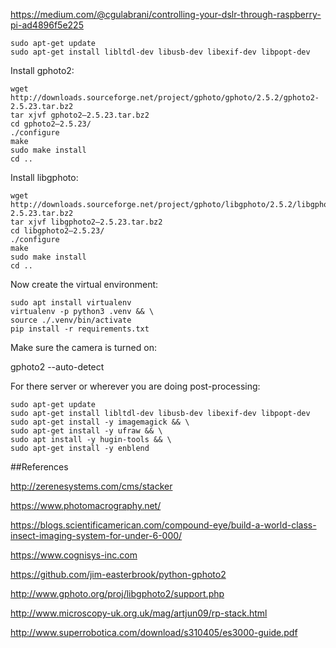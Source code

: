 

https://medium.com/@cgulabrani/controlling-your-dslr-through-raspberry-pi-ad4896f5e225

```
sudo apt-get update
sudo apt-get install libltdl-dev libusb-dev libexif-dev libpopt-dev
```

Install gphoto2:

```
wget http://downloads.sourceforge.net/project/gphoto/gphoto/2.5.2/gphoto2-2.5.23.tar.bz2
tar xjvf gphoto2–2.5.23.tar.bz2
cd gphoto2–2.5.23/
./configure
make
sudo make install
cd ..
```



Install libgphoto:

```
wget http://downloads.sourceforge.net/project/gphoto/libgphoto/2.5.2/libgphoto2-2.5.23.tar.bz2
tar xjvf libgphoto2–2.5.23.tar.bz2
cd libgphoto2–2.5.23/
./configure
make
sudo make install
cd ..
```

Now create the virtual environment:

```
sudo apt install virtualenv
virtualenv -p python3 .venv && \
source ./.venv/bin/activate
pip install -r requirements.txt
```

Make sure the camera is turned on: 

gphoto2 --auto-detect


For there server or wherever you are doing post-processing: 

```
sudo apt-get update
sudo apt-get install libltdl-dev libusb-dev libexif-dev libpopt-dev
sudo apt-get install -y imagemagick && \
sudo apt-get install -y ufraw && \
sudo apt install -y hugin-tools && \
sudo apt-get install -y enblend
```


##References

<http://zerenesystems.com/cms/stacker>

<https://www.photomacrography.net/>

<https://blogs.scientificamerican.com/compound-eye/build-a-world-class-insect-imaging-system-for-under-6-000/>

<https://www.cognisys-inc.com>

<https://github.com/jim-easterbrook/python-gphoto2>

<http://www.gphoto.org/proj/libgphoto2/support.php>

<http://www.microscopy-uk.org.uk/mag/artjun09/rp-stack.html>

<http://www.superrobotica.com/download/s310405/es3000-guide.pdf>
